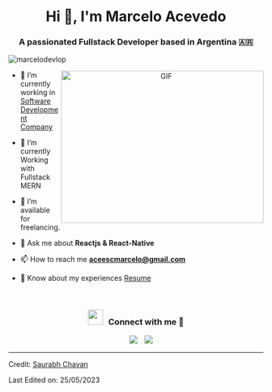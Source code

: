 <h1 align="center">Hi 👋, I'm Marcelo Acevedo</h1>
<h3 align="center">A passionated Fullstack Developer based in Argentina 🇦🇷</h3>

<p align="left"> <img src="https://komarev.com/ghpvc/?username=marcelodevelopc&label=Profile%20views&color=0e75b6&style=flat" alt="marcelodevlop" /> </p>

<a target="_blank" align="center">
  <img align="right" top="500" height="300" width="400" alt="GIF" src="https://media.giphy.com/media/SWoSkN6DxTszqIKEqv/giphy.gif">
</a>

- 🔭 I’m currently working in <a href="https://www.quuack.com/" target="blank">Software Development Company</a>

- 🌱 I’m currently Working with Fullstack MERN 

- 🤝 I’m available for freelancing.

- 💬 Ask me about **Reactjs & React-Native**

- 📫 How to reach me **aceescmarcelo@gmail.com**

- 📄 Know about my experiences <a href="https://cuddly-giggle.vercel.app/" target="blank">Resume</a>
<br/>
<h3 align="center" > <img src="https://media.giphy.com/media/iY8CRBdQXODJSCERIr/giphy.gif" width="30" height="30" style="margin-right: 10px;">Connect with me 🤝 </h3>

<p align="center">

 <div align="center"  class="icons-social" style="margin-left: 10px;">
        <a style="margin-left: 10px;"  target="_blank" href="https://www.linkedin.com/in/marcelo-acevedo-0856011ba/">
			<img src="https://img.icons8.com/doodle/40/000000/linkedin--v2.png"></a>
        <a style="margin-left: 10px;" target="_blank" href="https://github.com/aceeesc">
		<img src="https://img.icons8.com/doodle/40/000000/github--v1.png"></a>
      </div>

</p>

---

Credit: [Saurabh Chavan](https://github.com/100rabhcsmc)

Last Edited on: 25/05/2023
